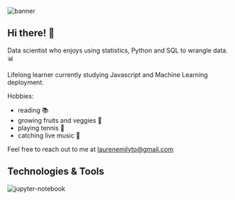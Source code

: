 ![banner](https://i.pinimg.com/originals/15/6e/83/156e835a65e03acc337469f3f6675eb0.jpg)

## Hi there! :wave: 

Data scientist who enjoys using statistics, Python and SQL to wrangle data. :bar_chart:

Lifelong learner currently studying Javascript and Machine Learning deployment. 

Hobbies: 
- reading :books:
- growing fruits and veggies :tomato: 
- playing tennis :tennis:
- catching live music :guitar:

Feel free to reach out to me at laurenemilyto@gmail.com

## Technologies & Tools
![jupyter-notebook](https://i.pinimg.com/originals/93/62/7d/93627d1bb6bbf3a26693d74023e67264.jpg)
